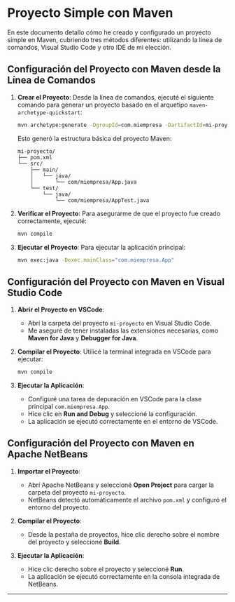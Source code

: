 # Proyecto Simple con Maven

En este documento detallo cómo he creado y configurado un proyecto simple en Maven, cubriendo tres métodos diferentes: utilizando la línea de comandos, Visual Studio Code y otro IDE de mi elección.

## Configuración del Proyecto con Maven desde la Línea de Comandos

1. **Crear el Proyecto**:
   Desde la línea de comandos, ejecuté el siguiente comando para generar un proyecto basado en el arquetipo `maven-archetype-quickstart`:
   ```bash
   mvn archetype:generate -DgroupId=com.miempresa -DartifactId=mi-proyecto -DarchetypeArtifactId=maven-archetype-quickstart -DinteractiveMode=false
   ```
   Esto generó la estructura básica del proyecto Maven:
   ```
   mi-proyecto/
   ├── pom.xml
   └── src/
       ├── main/
       │   └── java/
       │       └── com/miempresa/App.java
       └── test/
           └── java/
               └── com/miempresa/AppTest.java
   ```

2. **Verificar el Proyecto**:
   Para asegurarme de que el proyecto fue creado correctamente, ejecuté:
   ```bash
   mvn compile
   ```

3. **Ejecutar el Proyecto**:
   Para ejecutar la aplicación principal:
   ```bash
   mvn exec:java -Dexec.mainClass="com.miempresa.App"
   ```

## Configuración del Proyecto con Maven en Visual Studio Code

1. **Abrir el Proyecto en VSCode**:
   - Abrí la carpeta del proyecto `mi-proyecto` en Visual Studio Code.
   - Me aseguré de tener instaladas las extensiones necesarias, como **Maven for Java** y **Debugger for Java**.

2. **Compilar el Proyecto**:
   Utilicé la terminal integrada en VSCode para ejecutar:
   ```bash
   mvn compile
   ```

3. **Ejecutar la Aplicación**:
   - Configuré una tarea de depuración en VSCode para la clase principal `com.miempresa.App`.
   - Hice clic en **Run and Debug** y seleccioné la configuración.
   - La aplicación se ejecutó correctamente en el entorno de VSCode.

## Configuración del Proyecto con Maven en Apache NetBeans

1. **Importar el Proyecto**:
   - Abrí Apache NetBeans y seleccioné **Open Project** para cargar la carpeta del proyecto `mi-proyecto`.
   - NetBeans detectó automáticamente el archivo `pom.xml` y configuró el entorno del proyecto.

2. **Compilar el Proyecto**:
   - Desde la pestaña de proyectos, hice clic derecho sobre el nombre del proyecto y seleccioné **Build**.

3. **Ejecutar la Aplicación**:
   - Hice clic derecho sobre el proyecto y seleccioné **Run**.
   - La aplicación se ejecutó correctamente en la consola integrada de NetBeans.

---
